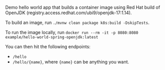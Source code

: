 Demo hello world app that builds a container image using Red Hat build of OpenJDK (registry.access.redhat.com/ubi9/openjdk-17:1.14).

To build an image, run `./mvnw clean package k8s:build -DskipTests`.

To run the image locally, run `docker run --rm -it -p 8080:8080 example/hello-world-spring-openjdk:latest`

You can then hit the following endpoints:
- `/hello`
- `/hello/{name}`, where `{name}` can be anything you want.